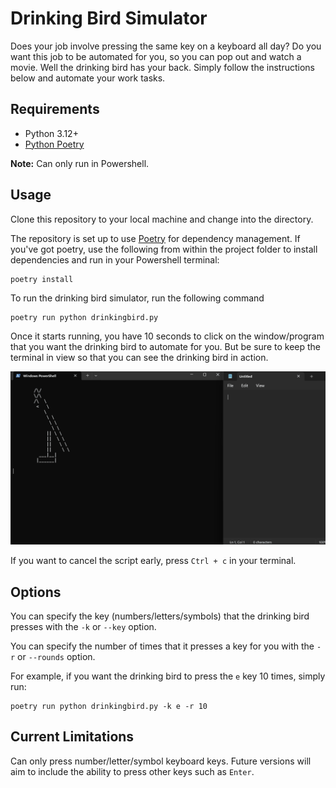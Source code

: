 # Drinking Bird Simulator

Does your job involve pressing the same key on a keyboard all day?
Do you want this job to be automated for you, so you can pop out and watch a movie.
Well the drinking bird has your back. Simply follow the instructions below and automate
your work tasks.

## Requirements

- Python 3.12+
- [Python Poetry](https://python-poetry.org/docs/)

**Note:** Can only run in Powershell.

## Usage

Clone this repository to your local machine and change into the directory.

The repository is set up to use [Poetry](https://python-poetry.org/) for dependency management.
If you've got poetry, use the following from within the project folder to install dependencies and run
in your Powershell terminal:

    poetry install

To run the drinking bird simulator, run the following command

    poetry run python drinkingbird.py

Once it starts running, you have 10 seconds to click on the window/program that you want
the drinking bird to automate for you. But be sure to keep the terminal in view so
that you can see the drinking bird in action.

![drinking-bird-animation](drinking-bird-animation.gif)

If you want to cancel the script early, press `Ctrl + c` in your terminal.

## Options

You can specify the key (numbers/letters/symbols) that the drinking bird presses with the `-k` or `--key` option.

You can specify the number of times that it presses a key for you with the `-r` or `--rounds` option.

For example, if you want the drinking bird to press the `e` key 10 times, simply run:

    poetry run python drinkingbird.py -k e -r 10

## Current Limitations

Can only press number/letter/symbol keyboard keys. Future versions will aim to include the ability to press other
keys such as `Enter`.
